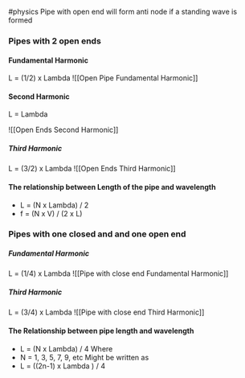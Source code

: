 #physics 
Pipe with open end will form anti node if a standing wave is formed


### Pipes with 2 open ends 

#### Fundamental Harmonic
L = (1/2) x Lambda
![[Open Pipe Fundamental Harmonic]]

#### Second Harmonic
L = Lambda

![[Open Ends Second Harmonic]]

##### Third Harmonic 
L = (3/2) x Lambda
![[Open Ends Third Harmonic]]

#### The relationship between Length of the pipe and wavelength
- L = (N x Lambda) / 2
- f = (N x V) / (2 x L)




### Pipes with one closed and and one open end 

##### Fundamental Harmonic
L = (1/4) x Lambda
![[Pipe with close end Fundamental Harmonic]]

##### Third Harmonic
L = (3/4) x Lambda 
![[Pipe with close end Third Harmonic]]


#### The Relationship between pipe length and wavelength 
 - L = (N x Lambda) / 4
 Where 
 - N = 1, 3, 5, 7, 9, etc
Might be written as 
- L = ((2n-1) x Lambda ) / 4